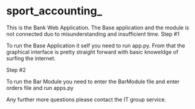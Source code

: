 # sport_accounting_

This is the Bank Web Application.
The Base application and the module is not connected duo to misunderstanding and insufficient time.
Step #1

To run the Base Application it self you need to run app.py.
From that the graphical interface is pretty straight forward with basic knoweldge of surfing the internet.

Step #2

To run the Bar Module you need to enter the BarModule file and enter orders file and run apps.py

Any further more questions please contact the IT group service.
